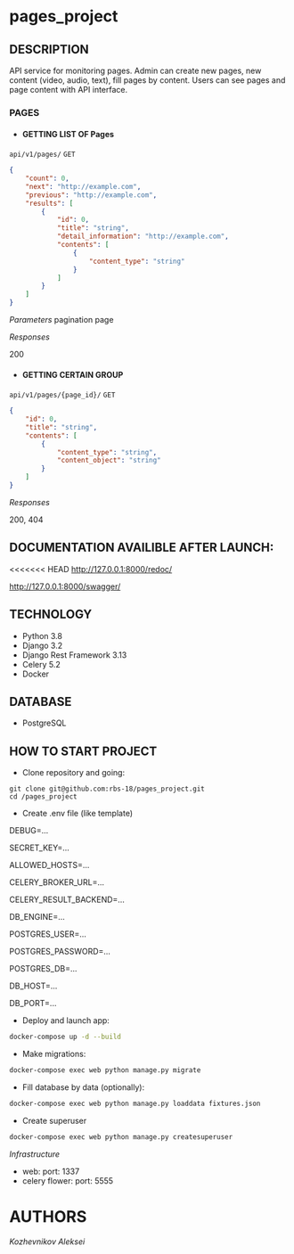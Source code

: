 # pages_project

## DESCRIPTION
API service for monitoring pages. Admin can create new pages, new content (video, audio, text),
fill pages by content. Users can see pages and page content with API interface.

### PAGES
 - #### GETTING LIST OF Pages

 `api/v1/pages/` `GET`

```json
{
    "count": 0,
    "next": "http://example.com",
    "previous": "http://example.com",
    "results": [
        {
            "id": 0,
            "title": "string",
            "detail_information": "http://example.com",
            "contents": [
                {
                    "content_type": "string"
                }
            ]
        }
    ]
}
```
*Parameters*
pagination page

*Responses*

200

- #### GETTING CERTAIN GROUP

 `api/v1/pages/{page_id}/` `GET`

```json
{
    "id": 0,
    "title": "string",
    "contents": [
        {
            "content_type": "string",
            "content_object": "string"
        }
    ]
}
```

*Responses*

200, 404

## DOCUMENTATION AVAILIBLE AFTER LAUNCH:
<<<<<<< HEAD
http://127.0.0.1:8000/redoc/

http://127.0.0.1:8000/swagger/

## TECHNOLOGY

- Python 3.8
- Django 3.2
- Django Rest Framework 3.13
- Celery 5.2
- Docker

## DATABASE

- PostgreSQL

## HOW TO START PROJECT
- Clone repository and going:
```
git clone git@github.com:rbs-18/pages_project.git
cd /pages_project
```
- Create .env file (like template)

DEBUG=...

SECRET_KEY=...

ALLOWED_HOSTS=...

CELERY_BROKER_URL=...

CELERY_RESULT_BACKEND=...

DB_ENGINE=...

POSTGRES_USER=...

POSTGRES_PASSWORD=...

POSTGRES_DB=...

DB_HOST=...

DB_PORT=...

- Deploy and launch app:
```bash
docker-compose up -d --build
```

- Make migrations:
```bash
docker-compose exec web python manage.py migrate
```

- Fill database by data (optionally):
```bash
docker-compose exec web python manage.py loaddata fixtures.json
```

- Create superuser
```bash
docker-compose exec web python manage.py createsuperuser
```

*Infrastructure*
- web:
  port: 1337
- celery flower:
  port: 5555

# AUTHORS
*_Kozhevnikov Aleksei_*
